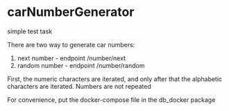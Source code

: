 # carNumberGenerator
simple test task

There are two way to generate car numbers:
1. next number - endpoint /number/next
2. random number - endpoint /number/random

First, the numeric characters are iterated, and only after that the alphabetic characters are iterated. 
Numbers are not repeated

For convenience, put the docker-compose file in the db_docker package
